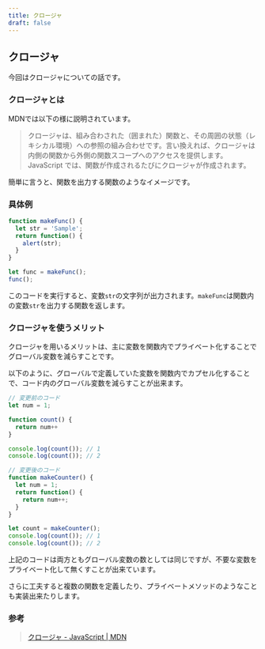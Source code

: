 ```yaml
---
title: クロージャ
draft: false
---
```


## クロージャ

今回はクロージャについての話です。

### クロージャとは

MDNでは以下の様に説明されています。

> クロージャは、組み合わされた（囲まれた）関数と、その周囲の状態（レキシカル環境）への参照の組み合わせです。言い換えれば、クロージャは内側の関数から外側の関数スコープへのアクセスを提供します。JavaScript では、関数が作成されるたびにクロージャが作成されます。

簡単に言うと、関数を出力する関数のようなイメージです。

### 具体例

```javascript
function makeFunc() {
  let str = 'Sample';
  return function() {
    alert(str);
  }
}

let func = makeFunc();
func();
```

このコードを実行すると、変数`str`の文字列が出力されます。`makeFunc`は関数内の変数`str`を出力する関数を返します。

### クロージャを使うメリット

クロージャを用いるメリットは、主に変数を関数内でプライベート化することでグローバル変数を減らすことです。

以下のように、グローバルで定義していた変数を関数内でカプセル化することで、コード内のグローバル変数を減らすことが出来ます。

```javascript
// 変更前のコード
let num = 1;

function count() {
  return num++
}

console.log(count()); // 1
console.log(count()); // 2
```

```javascript
// 変更後のコード
function makeCounter() {
  let num = 1;
  return function() {
    return num++;
  }
}

let count = makeCounter();
console.log(count()); // 1
console.log(count()); // 2
```

上記のコードは両方ともグローバル変数の数としては同じですが、不要な変数をプライベート化して無くすことが出来ています。

さらに工夫すると複数の関数を定義したり、プライベートメソッドのようなことも実装出来たりします。

### 参考
> [クロージャ - JavaScript | MDN](https://developer.mozilla.org/ja/docs/Web/JavaScript/Closures)
